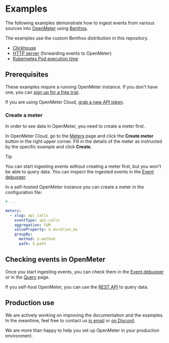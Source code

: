 # Examples

The following examples demonstrate how to ingest events from various sources into [OpenMeter](https://openmeter.io) using [Benthos](https://benthos.dev).

The examples use the custom Benthos distribution in this repository.

- [Clickhouse](clickhouse/)
- [HTTP server](http-server/) (forwarding events to OpenMeter)
- [Kubernetes Pod execution time](kubernetes-pod-exec-time/)

## Prerequisites

These examples require a running OpenMeter instance. If you don't have one, you can [sign up for a free trial](https://openmeter.cloud/sign-up).

If you are using OpenMeter Cloud, [grab a new API token](https://openmeter.cloud/ingest).

### Create a meter

In order to see data in OpenMeter, you need to create a meter first.

In OpenMeter Cloud, go to the [Meters](https://openmeter.cloud/meters) page and click the **Create meter** button in the right upper corner.
Fill in the details of the meter as instructed by the specific example and click **Create**.

> [!TIP]
> You can start ingesting events without creating a meter first, but you won't be able to query data.
> You can inspect the ingested events in the [Event debugger](https://openmeter.cloud/ingest/debug).

In a self-hosted OpenMeter instance you can create a meter in the configuration file:

```yaml
# ...

meters:
  - slug: api_calls
    eventType: api-calls
    aggregation: SUM
    valueProperty: $.duration_ms
    groupBy:
      method: $.method
      path: $.path
```

## Checking events in OpenMeter

Once you start ingesting events, you can check them in the [Event debugger](https://openmeter.cloud/ingest/debug) or in the [Query](https://openmeter.cloud/query) page.

If you self-host OpenMeter, you can use the [REST API](https://openmeter.io/docs/getting-started/rest-api) to query data.

## Production use

We are actively working on improving the documentation and the examples.
In the meantime, feel free to contact us [in email](https://us10.list-manage.com/contact-form?u=c7d6a96403a0e5e19032ee885&form_id=fe04a7fc4851f8547cfee56763850e95) or [on Discord](https://discord.gg/nYH3ZQ3Xzq).

We are more than happy to help you set up OpenMeter in your production environment.
